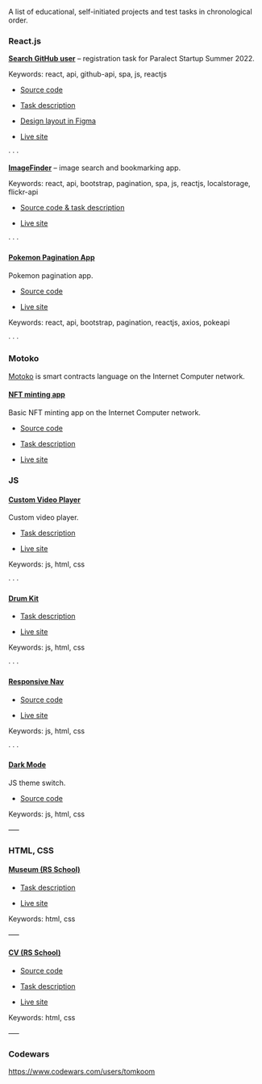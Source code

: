 A list of educational, self-initiated projects and test tasks in chronological order.

### React.js

**[Search GitHub user](https://subtle-queijadas-e1c923.netlify.app/)** – registration task for Paralect Startup Summer 2022.

Keywords: react, api, github-api, spa, js, reactjs

- [Source code](https://github.com/tomkoom/startup-summer-22-paralect)

- [Task description](https://startup-summer-task.paralect.com/)

- [Design layout in Figma](https://www.figma.com/file/nPPYeW9okkBbIfxafG8XJP/Startup-Summer-2021-Task?node-id=0%3A1)

- [Live site](https://subtle-queijadas-e1c923.netlify.app/)

· · ·

<!-- add react + typescript rs school task -->

**[ImageFinder](https://elinext-test.netlify.app/)** – image search and bookmarking app.

Keywords: react, api, bootstrap, pagination, spa, js, reactjs, localstorage, flickr-api

- [Source code & task description](https://github.com/tomkoom/elinext-test)

- [Live site](https://elinext-test.netlify.app/)

· · ·

#### [Pokemon Pagination App](https://pokemon-pagination-app.netlify.app/)

Pokemon pagination app.

- [Source code](https://github.com/tomkoom/pokemon-pagination-app)

- [Live site](https://pokemon-pagination-app.netlify.app/)

Keywords: react, api, bootstrap, pagination, reactjs, axios, pokeapi

· · ·

### Motoko

[Motoko](https://internetcomputer.org/docs/current/developer-docs/build/languages/motoko/) is smart contracts language on the Internet Computer network.

#### [NFT minting app](https://ys7ac-hyaaa-aaaai-qibga-cai.raw.ic0.app/)

Basic NFT minting app on the Internet Computer network.

- [Source code](https://github.com/tomkoom/nftminter)

- [Task description](https://github.com/motoko-bootcamp/bootcamp/blob/main/core_project/PROJECT.MD)

- [Live site](https://ys7ac-hyaaa-aaaai-qibga-cai.raw.ic0.app/)

### JS

#### [Custom Video Player](https://rolling-scopes-school.github.io/tomkoom-JSFEPRESCHOOL/custom-video-player/)

Custom video player.

- [Task description](https://github.com/rolling-scopes-school/tasks/blob/master/tasks/js30/js30-4.md)

- [Live site](https://rolling-scopes-school.github.io/tomkoom-JSFEPRESCHOOL/custom-video-player/)

Keywords: js, html, css

· · ·

#### [Drum Kit](https://rolling-scopes-school.github.io/tomkoom-JSFEPRESCHOOL/drum-kit/)

- [Task description](https://github.com/rolling-scopes-school/tasks/blob/master/tasks/js30/js30.md)

- [Live site](https://rolling-scopes-school.github.io/tomkoom-JSFEPRESCHOOL/drum-kit/)

Keywords: js, html, css

· · ·

#### [Responsive Nav](https://responsivenav1.netlify.app/)

- [Source code](https://github.com/tomkoom/responsive-nav)

- [Live site](https://responsivenav1.netlify.app/)

Keywords: js, html, css

· · ·

#### [Dark Mode](https://simpledarkmode.netlify.app/)

JS theme switch.

- [Source code](https://github.com/tomkoom/dark-mode)

Keywords: js, html, css

–––

### HTML, CSS

#### [Museum (RS School)](https://rolling-scopes-school.github.io/tomkoom-JSFEPRESCHOOL/museum/)

- [Task description](https://github.com/rolling-scopes-school/tasks/blob/master/tasks/museum/museum.md)

- [Live site](https://rolling-scopes-school.github.io/tomkoom-JSFEPRESCHOOL/museum/)

Keywords: html, css

–––

#### [CV (RS School)](https://tomkoom.github.io/rsschool-cv/)

- [Source code](https://github.com/tomkoom/rsschool-cv)

- [Task description](https://github.com/rolling-scopes-school/tasks/blob/master/tasks/cv/html-css.md)

- [Live site](https://tomkoom.github.io/rsschool-cv/)

Keywords: html, css

–––

### Codewars

https://www.codewars.com/users/tomkoom
